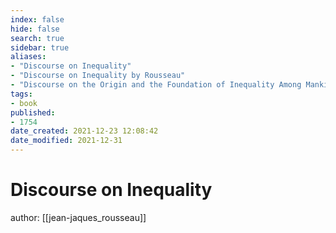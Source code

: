 ```yaml
---
index: false
hide: false
search: true
sidebar: true
aliases:
- "Discourse on Inequality"
- "Discourse on Inequality by Rousseau"
- "Discourse on the Origin and the Foundation of Inequality Among Mankind"
tags:
- book
published:
- 1754
date_created: 2021-12-23 12:08:42
date_modified: 2021-12-31
---
```


# Discourse on Inequality

author: [[jean-jaques_rousseau]]
